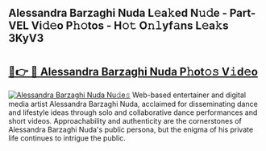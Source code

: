 ## Alessandra Barzaghi Nuda L𝚎a𝚔ed N𝚞𝚍e - Part-VEL Vi𝚍𝚎o P𝚑𝚘tos - H𝚘𝚝 O𝚗𝚕yf𝚊ns L𝚎a𝚔s 3KyV3

# <h2><a href="http://kf81x8n.oniu.top/?m=Alessandra+Barzaghi+Nuda">🔗👉 🔴 Alessandra Barzaghi Nuda P𝚑ot𝚘𝚜 V𝚒d𝚎o</a></h2>

[![Alessandra Barzaghi Nuda Nu𝚍e𝚜](https://i.imgur.com/0qMVB7G.gif)](http://kf81x8n.oniu.top/?m=Alessandra+Barzaghi+Nuda)
Web-based entertainer and digital media artist Alessandra Barzaghi Nuda, acclaimed for disseminating dance and lifestyle ideas through solo and collaborative dance performances and short videos. Approachability and authenticity are the cornerstones of Alessandra Barzaghi Nuda's public persona, but the enigma of his private life continues to intrigue the public.  
